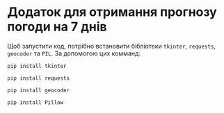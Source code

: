 # Додаток для отримання прогнозу погоди на 7 днів

Щоб запустити код, потрібно встановити бібліотеки `tkinter`, `requests`, `geocoder` та `PIL`. За допомогою цих комманд:

```
pip install tkinter
```

```
pip install requests
```

```
pip install geocoder
```

```
pip install Pillow
```
